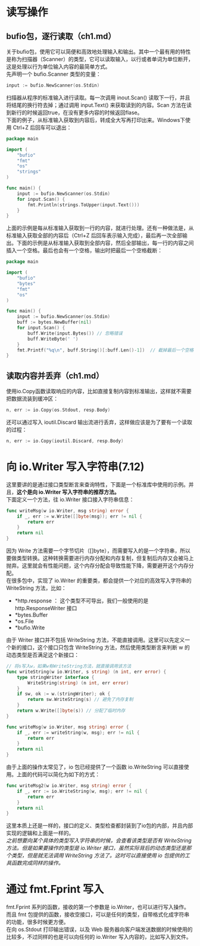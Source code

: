 # 读写操作

## bufio包，逐行读取（ch1.md）
关于bufio包，使用它可以简便和高效地处理输入和输出。其中一个最有用的特性是称为扫描器（Scanner）的类型，它可以读取输入，以行或者单词为单位断开，这是处理以行为单位输入内容的最简单方式。  
先声明一个 bufio.Scanner 类型的变量：
```go
input := bufio.NewScanner(os.Stdin)
```
扫描器从程序的标准输入进行读取。每一次调用 inout.Scan() 读取下一行，并且将结尾的换行符去掉；通过调用 input.Text() 来获取读到的内容。Scan 方法在读到新行的时候返回true，在没有更多内容的时候返回flase。  
下面的例子，从标准输入获取到内容后，转成全大写再打印出来。Windows下使用 Ctrl+Z 后回车可以退出：
```go
package main

import (
	"bufio"
	"fmt"
	"os"
	"strings"
)

func main() {
	input := bufio.NewScanner(os.Stdin)
	for input.Scan() {
		fmt.Println(strings.ToUpper(input.Text()))
	}
}
```
上面的示例是每从标准输入获取到一行的内容，就进行处理。还有一种做法是，从标准输入获取全部的内容后（Ctrl+Z 后回车表示输入完成），最后再一次全部输出。下面的示例是从标准输入获取到全部内容，然后全部输出，每一行的内容之间插入一个空格。最后也会有一个空格，输出时把最后一个空格截断：
```go
package main

import (
	"bufio"
	"bytes"
	"fmt"
	"os"
)

func main() {
	input := bufio.NewScanner(os.Stdin)
	buff := bytes.NewBuffer(nil)
	for input.Scan() {
		buff.Write(input.Bytes()) // 忽略错误
		buff.WriteByte(' ')
	}
	fmt.Printf("%q\n", buff.String()[:buff.Len()-1])  // 截掉最后一个空格
}
```

## 读取内容并丢弃（ch1.md）
使用io.Copy函数读取响应的内容，比如直接复制内容到标准输出，这样就不需要把数据流装到缓冲区：
```go
n, err := io.Copy(os.Stdout, resp.Body)
```
还可以通过写入 ioutil.Discard 输出流进行丢弃，这样做应该是为了要有一个读取的过程：
```go
n, err := io.Copy(ioutil.Discard, resp.Body)
```

# 向 io\.Writer 写入字符串(7.12)
这里要讲的是通过接口类型断言来查询特性，下面是一个标准库中使用的示例。并且，**这个是向 io\.Writer 写入字符串的推荐方法。**  
下面定义一个方法，往 io\.Writer 接口接入字符串信息：
```go
func writeMsg(w io.Writer, msg string) error {
	if _, err := w.Write([]byte(msg)); err != nil {
		return err
	}
	return nil
}
```
因为 Write 方法需要一个字节切片（[]byte），而需要写入的是一个字符串，所以要做类型转换。这种转换需要进行内存分配和内存复制，但复制后内存又会被马上抛弃。这里就会有性能问题，这个内存分配会导致性能下降，需要避开这个内存分配。  
在很多包中，实现了 io\.Writer 的重要类，都会提供一个对应的高效写入字符串的 WriteString 方法，比如：
+ \*http\.response ： 这个类型不可导出，我们一般使用的是 http\.ResponseWriter 接口
+ \*bytes\.Buffer
+ \*os\.File
+ \*bufio\.Write

由于 Writer 接口并不包括 WriteString 方法，不能直接调用。这里可以先定义一个新的接口，这个接口只包含 WriteString 方法，然后使用类型断言来判断 w 的动态类型是否满足这个新接口：
```go
// 将s写入w，如果w有WriteString方法，就直接调用该方法
func writeString(w io.Writer, s string) (n int, err error) {
	type stringWriter interface {
		WriteString(string) (n int, err error)
	}
	if sw, ok := w.(stringWriter); ok {
		return sw.WriteString(s) // 避免了内存复制
	}
	return w.Write([]byte(s)) // 分配了临时内存
}

func writeMsg(w io.Writer, msg string) error {
	if _, err := writeString(w, msg); err != nil {
		return err
	}
	return nil
}
```

由于上面的操作太常见了，io 包已经提供了一个函数 io\.WriteString 可以直接使用。上面的代码可以简化为如下的方式：
```go
func writeMsg2(w io.Writer, msg string) error {
	if _, err := io.WriteString(w, msg); err != nil {
		return err
	}
	return nil
}
```
这里本质上还是一样的，接口的定义、类型检查都封装到了io包的内部，并且内部实现的逻辑和上面是一样的。  
*之前想要向某个具体的类型写入字符串的时候，会查看该类型是否有 WriteString 方法。但是如果要操作的类型是 io\.Writer 接口，虽然实际背后的动态类型还是那个类型，但是就无法调用 WriteString 方法了。这时可以直接使用 io 包提供的工具函数完成同样的操作。*  

# 通过 fmt.Fprint 写入
fmt.Fprint 系列的函数，接收的第一个参数是 io\.Writer，也可以进行写入操作。而且 fmt 包提供的函数，接收空接口，可以是任何的类型，自带格式化成字符串的功能，很多时候更方便。  
在向 os\.Stdout 打印输出错误，以及 Web 服务器向客户端发送数据的时候使用的比较多，不过同样的也是可以向任何的 io\.Writer 写入内容的，比如写入到文件。  
